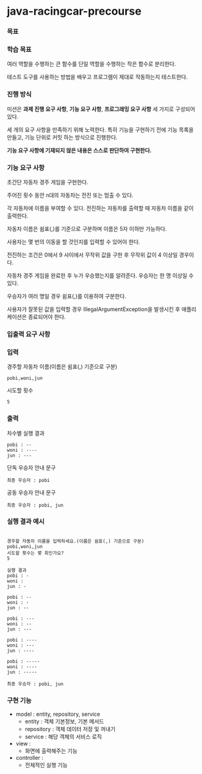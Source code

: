 # java-racingcar-precourse

### **목표**

### **학습 목표**

여러 역할을 수행하는 큰 함수를 단일 역할을 수행하는 작은 함수로 분리한다.

테스트 도구를 사용하는 방법을 배우고 프로그램이 제대로 작동하는지 테스트한다.

### **진행 방식**

미션은 **과제 진행 요구 사항**, **기능 요구 사항**, **프로그래밍 요구 사항** 세 가지로 구성되어 있다.

세 개의 요구 사항을 만족하기 위해 노력한다. 특히 기능을 구현하기 전에 기능 목록을 만들고, 기능 단위로 커밋 하는 방식으로 진행한다.

**기능 요구 사항에 기재되지 않은 내용은 스스로 판단하여 구현한다.**


### **기능 요구 사항**

초간단 자동차 경주 게임을 구현한다.

주어진 횟수 동안 n대의 자동차는 전진 또는 멈출 수 있다.

각 자동차에 이름을 부여할 수 있다. 전진하는 자동차를 출력할 때 자동차 이름을 같이 출력한다.

자동차 이름은 쉼표(,)를 기준으로 구분하며 이름은 5자 이하만 가능하다.

사용자는 몇 번의 이동을 할 것인지를 입력할 수 있어야 한다.

전진하는 조건은 0에서 9 사이에서 무작위 값을 구한 후 무작위 값이 4 이상일 경우이다.

자동차 경주 게임을 완료한 후 누가 우승했는지를 알려준다. 우승자는 한 명 이상일 수 있다.

우승자가 여러 명일 경우 쉼표(,)를 이용하여 구분한다.

사용자가 잘못된 값을 입력할 경우 IllegalArgumentException을 발생시킨 후 애플리케이션은 종료되어야 한다.

### **입출력 요구 사항**

### **입력**

경주할 자동차 이름(이름은 쉼표(,) 기준으로 구분)

```Plain Text
pobi,woni,jun
```
시도할 횟수
```Plain Text
5
```
### **출력**

차수별 실행 결과

```Plain Text
pobi : --
woni : ----
jun : ---
```
단독 우승자 안내 문구

```Plain Text
최종 우승자 : pobi
```
공동 우승자 안내 문구

```Plain Text
최종 우승자 : pobi, jun
```

### **실행 결과 예시**

```Plain Text

경주할 자동차 이름을 입력하세요.(이름은 쉼표(,) 기준으로 구분)
pobi,woni,jun
시도할 횟수는 몇 회인가요?
5

실행 결과
pobi : -
woni :
jun : -

pobi : --
woni : -
jun : --

pobi : ---
woni : --
jun : ---

pobi : ----
woni : ---
jun : ----

pobi : -----
woni : ----
jun : -----

최종 우승자 : pobi, jun
```

### **구현 기능**
- model : entity, repository, service
	- entity : 객체 기본정보, 기본 메서드
	- repository : 객체 데이터 저장 및 꺼내기
	- service : 해당 객체의 서비스 로직
- view :
	- 화면에 출력해주는 기능
- controller : 
	- 전체적인 실행 기능
